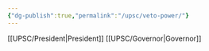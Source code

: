 ```yaml
---
{"dg-publish":true,"permalink":"/upsc/veto-power/"}
---
```


[[UPSC/President\|President]]
[[UPSC/Governor\|Governor]]